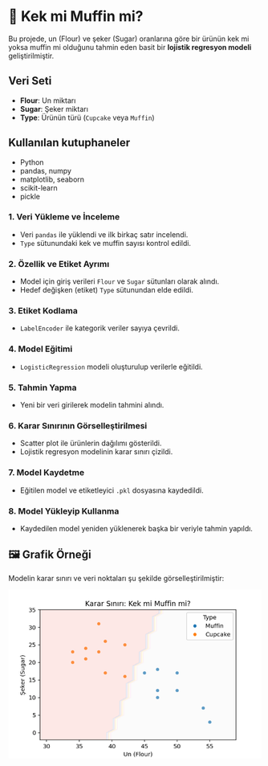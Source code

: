 # 🧁 Kek mi Muffin mi?

Bu projede, un (Flour) ve şeker (Sugar) oranlarına göre bir ürünün kek mi yoksa muffin mi olduğunu tahmin eden basit bir **lojistik regresyon modeli** geliştirilmiştir.

## Veri Seti

- **Flour**: Un miktarı
- **Sugar**: Şeker miktarı
- **Type**: Ürünün türü (`Cupcake` veya `Muffin`)

## Kullanılan kutuphaneler

- Python
- pandas, numpy
- matplotlib, seaborn
- scikit-learn
- pickle


### 1. Veri Yükleme ve İnceleme
- Veri `pandas` ile yüklendi ve ilk birkaç satır incelendi.
- `Type` sütunundaki kek ve muffin sayısı kontrol edildi.

### 2. Özellik ve Etiket Ayrımı
- Model için giriş verileri `Flour` ve `Sugar` sütunları olarak alındı.
- Hedef değişken (etiket) `Type` sütunundan elde edildi.

### 3. Etiket Kodlama
- `LabelEncoder` ile kategorik veriler sayıya çevrildi.

### 4. Model Eğitimi
- `LogisticRegression` modeli oluşturulup verilerle eğitildi.

### 5. Tahmin Yapma
- Yeni bir veri girilerek modelin tahmini alındı.

### 6. Karar Sınırının Görselleştirilmesi
- Scatter plot ile ürünlerin dağılımı gösterildi.
- Lojistik regresyon modelinin karar sınırı çizildi.

### 7. Model Kaydetme
- Eğitilen model ve etiketleyici `.pkl` dosyasına kaydedildi.

### 8. Model Yükleyip Kullanma
- Kaydedilen model yeniden yüklenerek başka bir veriyle tahmin yapıldı.

## 🖼️ Grafik Örneği

Modelin karar sınırı ve veri noktaları şu şekilde görselleştirilmiştir:

![Karar Sınırı Grafiği](karar_siniri.png)


